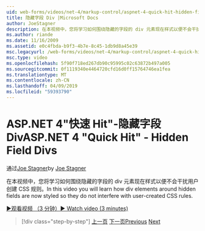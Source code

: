 ```yaml
---
uid: web-forms/videos/net-4/markup-control/aspnet-4-quick-hit-hidden-field-divs
title: 隐藏字段 Div |Microsoft Docs
author: JoeStagner
description: 在本视频中，您将学习如何围绕隐藏的字段的 div 元素现在样式以便不会干扰用户创建 CSS 规则。
ms.author: riande
ms.date: 11/16/2009
ms.assetid: e0c4fbda-b9f3-4b7e-8c45-1db9d8a45e39
msc.legacyurl: /web-forms/videos/net-4/markup-control/aspnet-4-quick-hit-hidden-field-divs
msc.type: video
ms.openlocfilehash: 5f90f718ed267db90c95995c02c63872b497a005
ms.sourcegitcommit: 0f1119340e4464720cfd16d0ff15764746ea1fea
ms.translationtype: MT
ms.contentlocale: zh-CN
ms.lasthandoff: 04/09/2019
ms.locfileid: "59393790"
---
```

# <a name="aspnet-4-quick-hit---hidden-field-divs"></a><span data-ttu-id="720fd-103">ASP.NET 4"快速 Hit"-隐藏字段 Div</span><span class="sxs-lookup"><span data-stu-id="720fd-103">ASP.NET 4 "Quick Hit" - Hidden Field Divs</span></span>

<span data-ttu-id="720fd-104">通过[Joe Stagner](https://github.com/JoeStagner)</span><span class="sxs-lookup"><span data-stu-id="720fd-104">by [Joe Stagner](https://github.com/JoeStagner)</span></span>

<span data-ttu-id="720fd-105">在本视频中，您将学习如何围绕隐藏的字段的 div 元素现在样式以便不会干扰用户创建 CSS 规则。</span><span class="sxs-lookup"><span data-stu-id="720fd-105">In this video you will learn how div elements around hidden fields are now styled so they do not interfere with user-created CSS rules.</span></span>

[<span data-ttu-id="720fd-106">&#9654;观看视频 （3 分钟）</span><span class="sxs-lookup"><span data-stu-id="720fd-106">&#9654; Watch video (3 minutes)</span></span>](https://channel9.msdn.com/Blogs/ASP-NET-Site-Videos/aspnet-4-quick-hit-hidden-field-divs)

> [!div class="step-by-step"]
> <span data-ttu-id="720fd-107">[上一页](aspnet-4-quick-hit-tableless-menu-control.md)
> [下一页](aspnet-4-quick-hit-disabled-control-styling.md)</span><span class="sxs-lookup"><span data-stu-id="720fd-107">[Previous](aspnet-4-quick-hit-tableless-menu-control.md)
[Next](aspnet-4-quick-hit-disabled-control-styling.md)</span></span>
